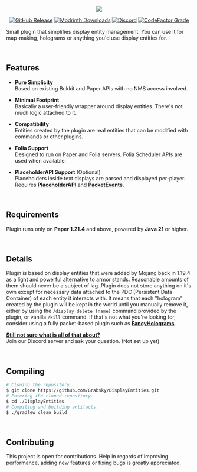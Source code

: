 <div align="center">
  
  ![](https://i.imgur.com/aziwQIL.png)

  [![GitHub Release](https://img.shields.io/github/v/release/Grabsky/DisplayEntities?logo=github&labelColor=%2324292F&color=%23454F5A)](https://github.com/Grabsky/DisplayEntities/releases/latest)
  [![Modrinth Downloads](https://img.shields.io/modrinth/dt/display-entities?logo=modrinth&logoColor=white&label=downloads&labelColor=%23139549&color=%2318c25f)](https://modrinth.com/plugin/display-entities)
  [![Discord](https://img.shields.io/discord/1366851451208601783?cacheSeconds=3600&logo=discord&logoColor=white&label=%20&labelColor=%235865F2&color=%23707BF4)](https://discord.com/invite/PuzqF2Yd5q)
  [![CodeFactor Grade](https://img.shields.io/codefactor/grade/github/Grabsky/DisplayEntities?logo=codefactor&logoColor=white&label=%20)](https://www.codefactor.io/repository/github/grabsky/displayentities/issues/main)

</div>

Small plugin that simplifies display entity management. You can use it for map-making, holograms or anything you'd use display entities for.

<br />

## Features

- **Pure Simplicity**  
  Based on existing Bukkit and Paper APIs with no NMS access involved.

- **Minimal Footprint**  
  Basically a user-friendly wrapper around display entities. There's not much logic attached to it.

- **Compatibility**  
  Entities created by the plugin are real entities that can be modified with commands or other plugins.

- **Folia Support**  
  Designed to run on Paper and Folia servers. Folia Scheduler APIs are used when available.

- **PlaceholderAPI Support** (Optional)  
  Placeholders inside text displays are parsed and displayed per-player. Requires **[PlaceholderAPI](https://github.com/PlaceholderAPI/PlaceholderAPI)** and **[PacketEvents](https://github.com/retrooper/packetevents)**.

<br/>

## Requirements
Plugin runs only on **Paper 1.21.4** and above, powered by **Java 21** or higher.

<br/>

## Details
Plugin is based on display entities that were added by Mojang back in 1.19.4 as a light and powerful alternative to armor stands. Reasonable amounts of them should never be a subject of lag. Plugin does not store anything on it's own except for necessary data attached to the PDC (Persistent Data Container) of each entity it interacts with. It means that each "hologram" created by the plugin will be kept in the world until you manually remove it, either by using the `/display delete (name)` command provided by the plugin, or vanilla `/kill` command. If that's not what you're looking for, consider using a fully packet-based plugin such as **[FancyHolograms](https://modrinth.com/plugin/fancyholograms)**.

<ins>**Still not sure what is all of that about?**</ins>  
Join our Discord server and ask your question. (Not set up yet)

<br/>

## Compiling
```bash
# Cloning the repository.
$ git clone https://github.com/Grabsky/DisplayEntities.git
# Entering the cloned repository.
$ cd ./DisplayEntities
# Compiling and building artifacts.
$ ./gradlew clean build
```

<br/>

## Contributing
This project is open for contributions. Help in regards of improving performance, adding new features or fixing bugs is greatly appreciated.
